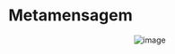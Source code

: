 # Metamensagem 


<div align="center">

![image](https://github.com/user-attachments/assets/67ec5e06-d069-4eba-92bf-c49287a648c2)


</div>


